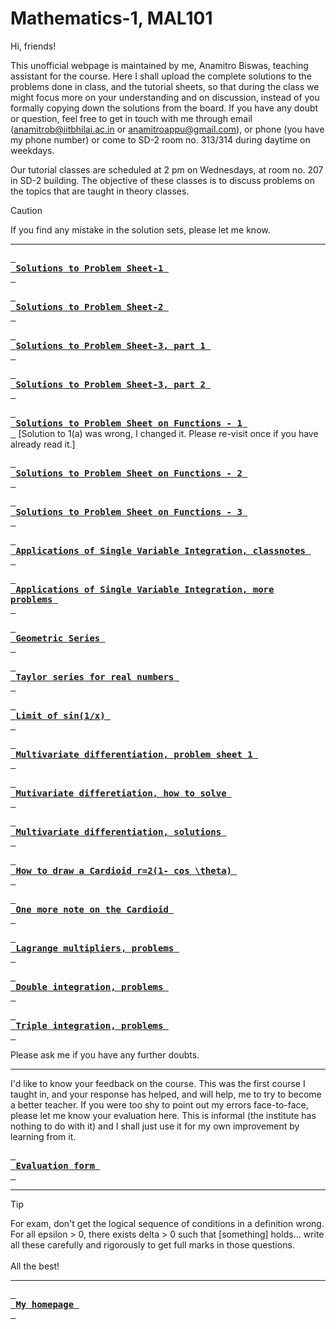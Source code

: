 # Mathematics-1, MAL101

Hi, friends!

This unofficial webpage is maintained by me, Anamitro Biswas, teaching assistant for the course. Here I shall upload the complete solutions to the problems done in class, and the tutorial sheets, so that during the class we might focus more on your understanding and on discussion, instead of you formally copying down the solutions from the board. If you have any doubt or question, feel free to get in touch with me through email (anamitrob@iitbhilai.ac.in or anamitroappu@gmail.com), or phone (you have my phone number) or come to SD-2 room no. 313/314 during daytime on weekdays.

Our tutorial classes are scheduled at 2 pm on Wednesdays, at room no. 207 in SD-2 building. The objective of these classes is to discuss problems on the topics that are taught in theory classes.

> [!CAUTION]
> If you find any mistake in the solution sets, please let me know.

___

[<kbd> <br> **Solutions to Problem Sheet-1** <br> </kbd>](files/notes/iitbhilai/math1/set1soln.pdf)

[<kbd> <br> **Solutions to Problem Sheet-2** <br> </kbd>](files/notes/iitbhilai/math1/set2soln.pdf)

[<kbd> <br> **Solutions to Problem Sheet-3, part 1** <br> </kbd>](files/notes/iitbhilai/math1/set3soln1.pdf)

[<kbd> <br> **Solutions to Problem Sheet-3, part 2** <br> </kbd>](files/notes/iitbhilai/math1/set3soln2.pdf)

[<kbd> <br> **Solutions to Problem Sheet on Functions - 1** <br> </kbd>](files/notes/iitbhilai/math1/set4soln1.pdf) [Solution to 1(a) was wrong, I changed it. Please re-visit once if you have already read it.]

[<kbd> <br> **Solutions to Problem Sheet on Functions - 2** <br> </kbd>](files/notes/iitbhilai/math1/set4soln2.pdf)

[<kbd> <br> **Solutions to Problem Sheet on Functions - 3** <br> </kbd>](files/notes/iitbhilai/math1/set4soln3-7.pdf)

[<kbd> <br> **Applications of Single Variable Integration, classnotes** <br> </kbd>](files/notes/iitbhilai/math1/applications_of_single_variable_integration_classnotes.pdf)

[<kbd> <br> **Applications of Single Variable Integration, more problems** <br> </kbd>](files/notes/iitbhilai/math1/intgrn_prob.pdf)

[<kbd> <br> **Geometric Series** <br> </kbd>](files/notes/iitbhilai/math1/gpseries.pdf)

[<kbd> <br> **Taylor series for real numbers** <br> </kbd>](files/notes/iitbhilai/math1/Taylor_series_real_250614_173152.pdf)

[<kbd> <br> **Limit of sin(1/x)** <br> </kbd>](files/notes/iitbhilai/math1/lim_sin_1-by-x.pdf)

[<kbd> <br> **Multivariate differentiation, problem sheet 1** <br> </kbd>](files/notes/iitbhilai/math1/problem_sheet_multivariate_differentiation.pdf)

[<kbd> <br> **Mutivariate differetiation, how to solve** <br> </kbd>](files/notes/iitbhilai/math1/multivariate_soln0.pdf)

[<kbd> <br> **Multivariate differentiation, solutions** <br> </kbd>](files/notes/iitbhilai/math1/multivariate_soln.pdf)

[<kbd> <br> **How to draw a Cardioid r=2(1- cos \theta)** <br> </kbd>](https://youtu.be/2kpfTN1Eo9Y?si=S2vjbkSRFNk4BMEn)

[<kbd> <br> **One more note on the Cardioid** <br> </kbd>](files/notes/iitbhilai/math1/cardioid.pdf)

[<kbd> <br> **Lagrange multipliers, problems** <br> </kbd>](files/notes/iitbhilai/math1/lagrange-m.pdf)

[<kbd> <br> **Double integration, problems** <br> </kbd>](files/notes/iitbhilai/math1/double.pdf)

[<kbd> <br> **Triple integration, problems** <br> </kbd>](files/notes/iitbhilai/math1/triple.pdf)

Please ask me if you have any further doubts.

___

I'd like to know your feedback on the course. This was the first course I taught in, and your response has helped, and will help, me to try to become a better teacher. If you were too shy to point out my errors face-to-face, please let me know your evaluation here. This is informal (the institute has nothing to do with it) and I shall just use it for my own improvement by learning from it.

[<kbd> <br> **Evaluation form** <br> </kbd>](https://forms.gle/dtmMCwfPS7W6cT8V8)

___

> [!TIP]
> For exam, don't get the logical sequence of conditions in a definition wrong. For all epsilon > 0, there exists delta > 0 such that [something] holds... write all these carefully and rigorously to get full marks in those questions.
<br><br>
> All the best!
___

[<kbd> <br> **My homepage** <br> </kbd>](https://anamitro.github.io)
